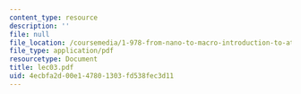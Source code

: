 ```yaml
---
content_type: resource
description: ''
file: null
file_location: /coursemedia/1-978-from-nano-to-macro-introduction-to-atomistic-modeling-techniques-january-iap-2007/4ecbfa2d00e147801303fd538fec3d11_lec03.pdf
file_type: application/pdf
resourcetype: Document
title: lec03.pdf
uid: 4ecbfa2d-00e1-4780-1303-fd538fec3d11
---
```

